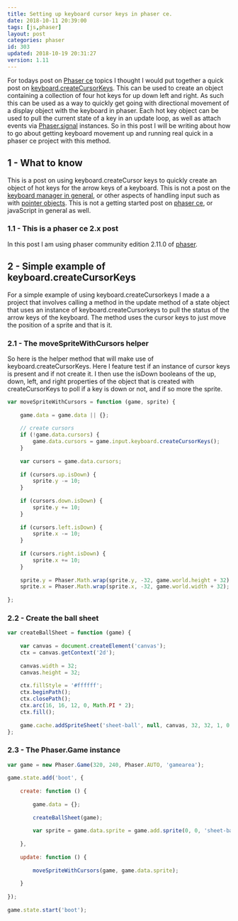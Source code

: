 ```yaml
---
title: Setting up keyboard cursor keys in phaser ce.
date: 2018-10-11 20:39:00
tags: [js,phaser]
layout: post
categories: phaser
id: 303
updated: 2018-10-19 20:31:27
version: 1.11
---
```


For todays post on [Phaser ce](https://photonstorm.github.io/phaser-ce/) topics I thought I would put together a quick post on [keyboard.createCursorKeys](https://photonstorm.github.io/phaser-ce/Phaser.Keyboard.html#createCursorKeys). This can be used to create an object containing a collection of four hot keys for up down left and right. As such this can be used as a way to quickly get going with directional movement of a display object with the keyboard in phaser. Each hot key object can be used to pull the current state of a key in an update loop, as well as attach events via [Phaser.signal](/2018/10/04/phaser-signal/) instances. So in this post I will be writing about how to go about getting keyboard movement up and running real quick in a phaser ce project with this method.

<!-- more -->

## 1 - What to know

This is a post on using keyboard.createCursor keys to quickly create an object of hot keys for the arrow keys of a keyboard. This is not a post on the [keyboard manager in general](/2017/10/13/phaser-gameobj-input-keyboard/), or other aspects of handling input such as with [pointer objects](/2017/10/17/phaser-input-pointer-objects/). This is not a getting started post on [phaser ce](/2017/10/04/phaser-getting-started/), or javaScript in general as well.

### 1.1 - This is a phaser ce 2.x post

In this post I am using phaser community edition 2.11.0 of [phaser](https://phaser.io/).

## 2 - Simple example of keyboard.createCursorKeys 

For a simple example of using keyboard.createCursorkeys I made a a project that involves calling a method in the update method of a state object that uses an instance of keyboard.createCursorkeys to pull the status of the arrow keys of the keyboard. The method uses the cursor keys to just move the position of a sprite and that is it.


### 2.1 - The moveSpriteWithCursors helper

So here is the helper method that will make use of keyboard.createCursorKeys. Here I feature test if an instance of cursor keys is present and if not create it. I then use the isDown booleans of the up, down, left, and right properties of the object that is created with createCursorKeys to poll if a key is down or not, and if so more the sprite.

```js
var moveSpriteWithCursors = function (game, sprite) {
 
    game.data = game.data || {};
 
    // create cursors
    if (!game.data.cursors) {
        game.data.cursors = game.input.keyboard.createCursorKeys();
    }
 
    var cursors = game.data.cursors;
 
    if (cursors.up.isDown) {
        sprite.y -= 10;
    }
 
    if (cursors.down.isDown) {
        sprite.y += 10;
    }
 
    if (cursors.left.isDown) {
        sprite.x -= 10;
    }
 
    if (cursors.right.isDown) {
        sprite.x += 10;
    }
 
    sprite.y = Phaser.Math.wrap(sprite.y, -32, game.world.height + 32);
    sprite.x = Phaser.Math.wrap(sprite.x, -32, game.world.width + 32);
 
};
```

### 2.2 - Create the ball sheet

```js
var createBallSheet = function (game) {
 
    var canvas = document.createElement('canvas');
    ctx = canvas.getContext('2d');
 
    canvas.width = 32;
    canvas.height = 32;
 
    ctx.fillStyle = '#ffffff';
    ctx.beginPath();
    ctx.closePath();
    ctx.arc(16, 16, 12, 0, Math.PI * 2);
    ctx.fill();
 
    game.cache.addSpriteSheet('sheet-ball', null, canvas, 32, 32, 1, 0, 0);
};
```

### 2.3 - The Phaser.Game instance

```js
var game = new Phaser.Game(320, 240, Phaser.AUTO, 'gamearea');
 
game.state.add('boot', {
 
    create: function () {
 
        game.data = {};
 
        createBallSheet(game);
 
        var sprite = game.data.sprite = game.add.sprite(0, 0, 'sheet-ball');
 
    },
 
    update: function () {
 
        moveSpriteWithCursors(game, game.data.sprite);
 
    }
 
});
 
game.state.start('boot');
```
